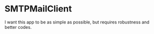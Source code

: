 # SMTPMailClient
I want this app to be as simple as possible, but requires robustness and better codes.
